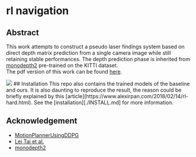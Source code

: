 # rl navigation

## Abstract
This work attempts to construct a pseudo laser findings system based on direct depth matrix prediction from a single camera image while still retaining stable performances. The depth prediction phase is inherited from [monodepth2](https://github.com/nianticlabs/monodepth2) pre-trained on the KITTI dataset.   
The pdf version of this work can be found [here](https://www.dropbox.com/s/t2oz0r66fp4ok81/nics20.zip?dl=0&file_subpath=%2Fpapers%2Fp54-tran.pdf).

<img src="/misc/demo.gif" class="fit image">
## Installation
This repo also contains the trained models of the baseline and ours. It is also daunting to reproduce the result, the reason could be briefly explained by this [article](https://www.alexirpan.com/2018/02/14/rl-hard.html). See the [installation][./INSTALL.md] for more information.

## Acknowledgement
- [MotionPlannerUsingDDPG](https://github.com/m5823779/MotionPlannerUsingDDPG)
- [Lei Tai et al.](https://arxiv.org/pdf/1703.00420.pdf)
- [monodepth2](https://github.com/nianticlabs/monodepth2)

